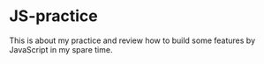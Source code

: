 # JS-practice
This is about my practice and review how to build some features by JavaScript in my spare time.
